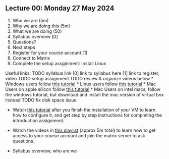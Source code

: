 ## Lecture 00: Monday 27 May 2024

1. Who we are (5m)
1. Why we are doing this (5m)
1. What we are doing (50)
  1. Syllabus overview [0]
  1. Questions?
1. Next steps
  1. Register for your course account [1]
  1. Connect to Matrix
  1. Complete the setup assginment: Install Linux


Useful links:
TODO syllabus link
[0] link to syllabus here
[1] link to register, video
TODO setup assignment
TODO review & organize videos below
    * Windows users follow [this tutorial](https://www.youtube.com/playlist?list=PLD7h3bLB5mqsfHZkNlyYG177Y6oKP63Vh)
    * Linux users follow [this tutorial](https://www.youtube.com/playlist?list=PLD7h3bLB5mquEdrZJ6xG3izW8l30WqIXs)
    * Mac Users on apple silicon follow [this tutorial](https://www.youtube.com/playlist?list=PLD7h3bLB5mquN8-yTutftOWS8jQipZvOZ)
    * Mac Users on intel macs, follow the windows tutorial, but download and install the mac version of virtual box instead
TODO fix disk space issue
* Watch [this tutorial](https://youtu.be/Ub62duJEPhQ) after you finish the installation of your VM to learn how to configure it, and get step by step instructions for completing the introduction assignment.
* Watch the videos in [this playlist](https://www.youtube.com/playlist?list=PLD7h3bLB5mqtPe-I1z2j4-Xao_5yK_N2H) (approx 5m total) to learn how to get access to your course account and join the matrix server to ask questions.

* Syllabus overview, who are we
